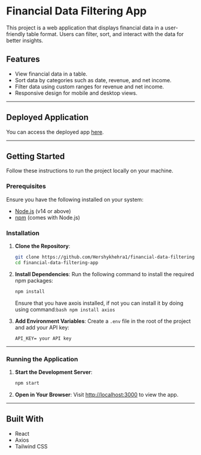 
# Financial Data Filtering App

This project is a web application that displays financial data in a user-friendly table format. Users can filter, sort, and interact with the data for better insights.

## Features
- View financial data in a table.
- Sort data by categories such as date, revenue, and net income.
- Filter data using custom ranges for revenue and net income.
- Responsive design for mobile and desktop views.

---

## Deployed Application
You can access the deployed app [here](https://fdfa.netlify.app/).

---

## Getting Started

Follow these instructions to run the project locally on your machine.

### Prerequisites
Ensure you have the following installed on your system:
- [Node.js](https://nodejs.org/) (v14 or above)
- [npm](https://www.npmjs.com/) (comes with Node.js)

### Installation
1. **Clone the Repository**:
   ```bash
   git clone https://github.com/Hershykhehra1/financial-data-filtering-app.git
   cd financial-data-filtering-app
   ```

2. **Install Dependencies**:
   Run the following command to install the required npm packages:
   ```bash
   npm install
   ```
   Ensure that you have axois installed, if not you can install it by doing using command:```bash npm install axios```

3. **Add Environment Variables**:
   Create a `.env` file in the root of the project and add your API key:
   ```env
   API_KEY= your API key
   ```

---

### Running the Application

1. **Start the Development Server**:
   ```bash
   npm start
   ```

2. **Open in Your Browser**:
   Visit [http://localhost:3000](http://localhost:3000) to view the app.

---

## Built With
- React
- Axios
- Tailwind CSS
  
